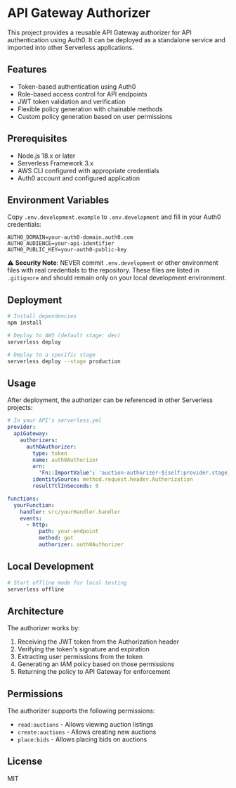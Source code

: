 # API Gateway Authorizer

This project provides a reusable API Gateway authorizer for API authentication using Auth0. It can be deployed as a standalone service and imported into other Serverless applications.

## Features

- Token-based authentication using Auth0
- Role-based access control for API endpoints
- JWT token validation and verification
- Flexible policy generation with chainable methods
- Custom policy generation based on user permissions

## Prerequisites

- Node.js 18.x or later
- Serverless Framework 3.x
- AWS CLI configured with appropriate credentials
- Auth0 account and configured application

## Environment Variables

Copy `.env.development.example` to `.env.development` and fill in your Auth0 credentials:

```
AUTH0_DOMAIN=your-auth0-domain.auth0.com
AUTH0_AUDIENCE=your-api-identifier
AUTH0_PUBLIC_KEY=your-auth0-public-key
```

⚠️ **Security Note**: NEVER commit `.env.development` or other environment files with real credentials to the repository. These files are listed in `.gitignore` and should remain only on your local development environment.

## Deployment

```bash
# Install dependencies
npm install

# Deploy to AWS (default stage: dev)
serverless deploy

# Deploy to a specific stage
serverless deploy --stage production
```

## Usage

After deployment, the authorizer can be referenced in other Serverless projects:

```yaml
# In your API's serverless.yml
provider:
  apiGateway:
    authorizers:
      auth0Authorizer:
        type: token
        name: auth0Authorizer
        arn:
          'Fn::ImportValue': 'auction-authorizer-${self:provider.stage}-AuthorizerLambdaFunctionQualifiedArn'
        identitySource: method.request.header.Authorization
        resultTtlInSeconds: 0

functions:
  yourFunction:
    handler: src/yourHandler.handler
    events:
      - http:
          path: your-endpoint
          method: get
          authorizer: auth0Authorizer
```

## Local Development

```bash
# Start offline mode for local testing
serverless offline
```

## Architecture

The authorizer works by:

1. Receiving the JWT token from the Authorization header
2. Verifying the token's signature and expiration
3. Extracting user permissions from the token
4. Generating an IAM policy based on those permissions
5. Returning the policy to API Gateway for enforcement

## Permissions

The authorizer supports the following permissions:

- `read:auctions` - Allows viewing auction listings
- `create:auctions` - Allows creating new auctions
- `place:bids` - Allows placing bids on auctions

## License

MIT

